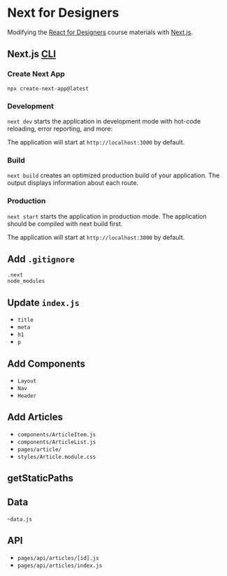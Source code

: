 # Next for Designers

Modifying the [React for Designers](https://designcode.io/react) course materials with [Next.js](https://nextjs.org/).

## Next.js [CLI](https://nextjs.org/docs/api-reference/cli)

### Create Next App

`npx create-next-app@latest`

### Development

`next dev` starts the application in development mode with hot-code reloading, error reporting, and more:

The application will start at `http://localhost:3000` by default.

### Build

`next build` creates an optimized production build of your application. The output displays information about each route.

### Production

`next start` starts the application in production mode. The application should be compiled with next build first.

The application will start at `http://localhost:3000` by default.

## Add `.gitignore`

```
.next
node_modules
```

## Update `index.js`

- `title`
- `meta`
- `h1`
- `p`

## Add Components

- `Layout`
- `Nav`
- `Header`

## Add Articles

- `components/ArticleItem.js`
- `components/ArticleList.js`
- `pages/article/`
- `styles/Article.module.css`

## getStaticPaths

## Data

-`data.js`

## API

- `pages/api/articles/[id].js`
- `pages/api/articles/index.js`
